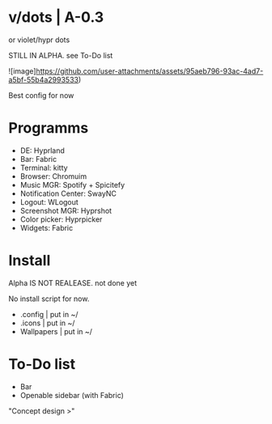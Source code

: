 # v/dots | A-0.3
or violet/hypr dots

STILL IN ALPHA. see To-Do list

![image]https://github.com/user-attachments/assets/95aeb796-93ac-4ad7-a5bf-55b4a2993533)

Best config for now

# Programms
+ DE: Hyprland
+ Bar: Fabric
+ Terminal: kitty
+ Browser: Chromuim
+ Music MGR: Spotify + Spicitefy
+ Notification Center: SwayNC
+ Logout: WLogout
+ Screenshot MGR: Hyprshot
+ Color picker: Hyprpicker
+ Widgets: Fabric

# Install
Alpha IS NOT REALEASE. not done yet

No install script for now.

+ .config    | put in ~/
+ .icons     | put in ~/
+ Wallpapers | put in ~/

# To-Do list
+ Bar
+ Openable sidebar (with Fabric)

"Concept design >"
